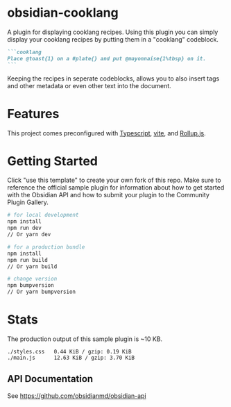 # obsidian-cooklang

A plugin for displaying cooklang recipes. Using this plugin you can simply display your cooklang recipes by putting 
them in a "cooklang" codeblock.

~~~markdown
```cooklang
Place @toast{1} on a #plate{} and put @mayonnaise{1%tbsp} on it.
```
~~~

Keeping the recipes in seperate codeblocks, allows you to also insert tags and other metadata or even other text into the document.

# Features

This project comes preconfigured with [Typescript](https://www.typescriptlang.org/), [vite](https://vitejs.dev), and
[Rollup.js](https://rollupjs.org).

# Getting Started

Click "use this template" to create your own fork of this repo. Make sure to reference the official sample plugin for
information about how to get started with the Obsidian API and how to submit your plugin to the Community Plugin
Gallery.

```bash
# for local development
npm install
npm run dev
// Or yarn dev

# for a production bundle
npm install
npm run build
// Or yarn build

# change version
npm bumpversion
// Or yarn bumpversion
```

# Stats

The production output of this sample plugin is ~10 KB.

```
./styles.css   0.44 KiB / gzip: 0.19 KiB
./main.js      12.63 KiB / gzip: 3.70 KiB
```

## API Documentation

See https://github.com/obsidianmd/obsidian-api

